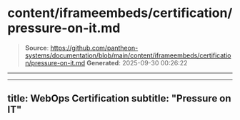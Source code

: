 # content/iframeembeds/certification/pressure-on-it.md

> **Source**: https://github.com/pantheon-systems/documentation/blob/main/content/iframeembeds/certification/pressure-on-it.md
> **Generated**: 2025-09-30 00:26:22

---

---
title: WebOps Certification
subtitle: "Pressure on IT"
---

<Partial file="certification-guide/pressure-on-it.md" />
